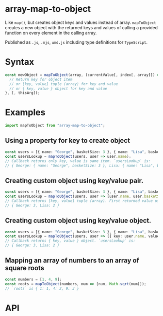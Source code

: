 # array-map-to-object

Like `map()`, but creates object keys and values instead of array. `mapToObject` creates a new object with the returned keys and values of calling a provided function on every element in the calling array.

Published as `.js`, `.mjs`, `umd.js` including type definitions for `TypeScript`.

# Syntax

```ts
const newObject = mapToObject(array, (currentValue[, index[, array]]) => {
  // Return key for object item
  // or [key, value] tuple (array) for key and value
  // or { key, value } object for key and value
}, [, thisArg]);
```

# Examples

```ts
import mapToObject from "array-map-to-object";
```

## Using a property for key to create object

```ts
const users = [{ name: "George", basketSize: 3 }, { name: "Lisa", basketSize: 2 }];
const usersLookup = mapToObject(users, user => user.name);
// Callback returns only key, value is same item. `usersLookup` is:
// { George: { name: "George", basketSize: 3 }, Lisa: { name: "Lisa", basketSize: 2 } }
```

## Creating custom object using key/value pair.

```ts
const users = [{ name: "George", basketSize: 3 }, { name: "Lisa", basketSize: 2 }];
const usersLookup = mapToObject(users, user => [user.name, user.basketSize]);
// Callback returns [key, value] tuple (array). First returned value used for key, second for value. `usersLookup` is:
// { George: 3, Lisa: 2 }
```

## Creating custom object using key/value object.

```ts
const users = [{ name: "George", basketSize: 3 }, { name: "Lisa", basketSize: 2 }];
const usersLookup = mapToObject(users, user => ({ key: user.name, value: user.basketSize }));
// Callback returns { key, value } object. `usersLookup` is:
// { George: 3, Lisa: 2 }
```

## Mapping an array of numbers to an array of square roots

```ts
const numbers = [1, 4, 9];
const roots = mapToObject(numbers, num => [num, Math.sqrt(num)]);
// `roots` is { 1: 1, 4: 2, 9: 3 }
```

# API
